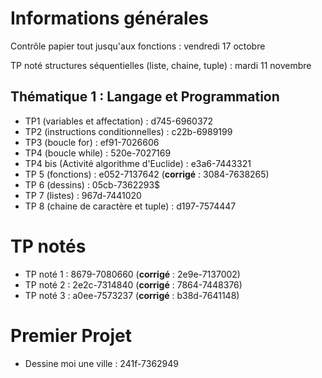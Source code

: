 # Informations générales 

Contrôle papier tout jusqu'aux fonctions : vendredi 17 octobre

TP noté structures séquentielles (liste, chaine, tuple) :  mardi 11 novembre

## Thématique 1 : Langage et Programmation

- TP1 (variables et affectation) : d745-6960372
- TP2 (instructions conditionnelles) : c22b-6989199 
- TP3 (boucle for) : ef91-7026606
- TP4 (boucle while) : 520e-7027169
- TP4 bis (Activité algorithme d'Euclide) : e3a6-7443321
- TP 5 (fonctions) : e052-7137642 (**corrigé** : 3084-7638265)
- TP 6 (dessins) :  05cb-7362293$
- TP 7 (listes) : 967d-7441020
- TP 8 (chaine de caractère et tuple) : d197-7574447

# TP notés

- TP noté 1 : 8679-7080660 (**corrigé** : 2e9e-7137002)
- TP noté 2 : 2e2c-7314840 (**corrigé** : 7864-7448376)
- TP noté 3 : a0ee-7573237 (**corrigé** :  b38d-7641148)


# Premier Projet 

- Dessine moi une ville : 241f-7362949

